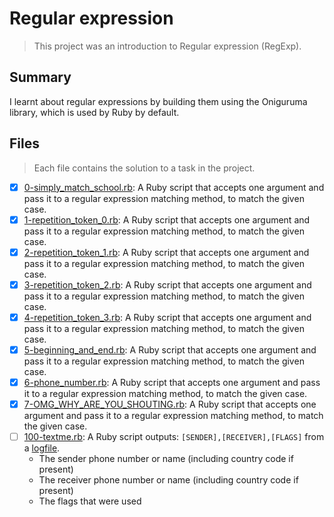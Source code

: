 # Regular expression

> This project was an introduction to Regular expression (RegExp).

## Summary

I learnt about regular expressions by building them using the Oniguruma library, which is used by Ruby by default. 

## Files

> Each file contains the solution to a task in the project.

- [x] [0-simply_match_school.rb](https://github.com/Ebube-Ochemba/alx-system_engineering-devops/blob/master/0x06-regular_expressions/0-simply_match_school.rb): A Ruby script that accepts one argument and pass it to a regular expression matching method, to match the given case.
- [x] [1-repetition_token_0.rb](https://github.com/Ebube-Ochemba/alx-system_engineering-devops/blob/master/0x06-regular_expressions/1-repetition_token_0.rb): A Ruby script that accepts one argument and pass it to a regular expression matching method, to match the given case.
- [x] [2-repetition_token_1.rb](https://github.com/Ebube-Ochemba/alx-system_engineering-devops/blob/master/0x06-regular_expressions/2-repetition_token_1.rb): A Ruby script that accepts one argument and pass it to a regular expression matching method, to match the given case.
- [x] [3-repetition_token_2.rb](https://github.com/Ebube-Ochemba/alx-system_engineering-devops/blob/master/0x06-regular_expressions/3-repetition_token_2.rb): A Ruby script that accepts one argument and pass it to a regular expression matching method, to match the given case.
- [x] [4-repetition_token_3.rb](https://github.com/Ebube-Ochemba/alx-system_engineering-devops/blob/master/0x06-regular_expressions/4-repetition_token_3.rb): A Ruby script that accepts one argument and pass it to a regular expression matching method, to match the given case.
- [x] [5-beginning_and_end.rb](https://github.com/Ebube-Ochemba/alx-system_engineering-devops/blob/master/0x06-regular_expressions/5-beginning_and_end.rb): A Ruby script that accepts one argument and pass it to a regular expression matching method, to match the given case.
- [x] [6-phone_number.rb](https://github.com/Ebube-Ochemba/alx-system_engineering-devops/blob/master/0x06-regular_expressions/6-phone_number.rb): A Ruby script that accepts one argument and pass it to a regular expression matching method, to match the given case.
- [x] [7-OMG_WHY_ARE_YOU_SHOUTING.rb](https://github.com/Ebube-Ochemba/alx-system_engineering-devops/blob/master/0x06-regular_expressions/7-OMG_WHY_ARE_YOU_SHOUTING.rb): A Ruby script that accepts one argument and pass it to a regular expression matching method, to match the given case.
- [ ] [100-textme.rb](https://github.com/Ebube-Ochemba/alx-system_engineering-devops/blob/master/0x06-regular_expressions/100-textme.rb): A Ruby script outputs: `[SENDER],[RECEIVER],[FLAGS]` from a [logfile](https://github.com/Ebube-Ochemba/alx-system_engineering-devops/blob/master/0x06-regular_expressions/text_messages.log).
	- The sender phone number or name (including country code if present)
	- The receiver phone number or name (including country code if present)
	- The flags that were used
